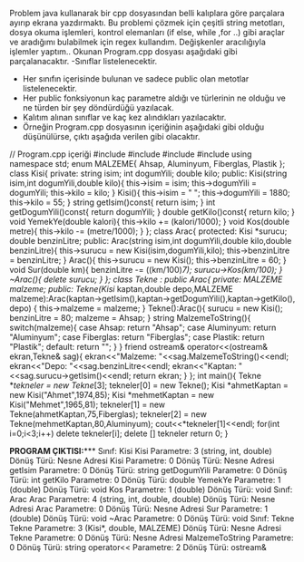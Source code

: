 Problem java kullanarak bir cpp dosyasından belli kalıplara göre parçalara ayırıp ekrana yazdırmaktı. Bu problemi 
çözmek için çeşitli string metotları, dosya okuma işlemleri, kontrol elemanları (if else, while ,for ..) gibi araçlar ve aradığımı bulabilmek için regex kullandım.
Değişkenler aracılığıyla işlemler yaptım.. Okunan Program.cpp dosyası aşağıdaki gibi 
parçalanacaktır.
-Sınıflar listelenecektir.
- Her sınıfın içerisinde bulunan ve sadece public olan metotlar listelenecektir.
- Her public fonksiyonun kaç parametre aldığı ve türlerinin ne olduğu ve ne türden bir şey
döndürdüğü yazılacak.
- Kalıtım alınan sınıflar ve kaç kez alındıkları yazılacaktır.
- Örneğin Program.cpp dosyasının içeriğinin aşağıdaki gibi olduğu düşünülürse, çıktı aşağıda verilen gibi 
olacaktır.

// Program.cpp içeriği
#include <iostream>
#include <cstdlib>
#include <fstream>
#include <ctime>
using namespace std;
enum MALZEME{
Ahsap, Aluminyum, Fiberglas, Plastik
};
class Kisi{
private:
string isim;
int dogumYili;
double kilo;
public:
Kisi(string isim,int dogumYili,double kilo){
this->isim = isim;
this->dogumYili = dogumYili;
this->kilo = kilo;
}
Kisi(){
this->isim = " ";
this->dogumYili = 1880;
this->kilo = 55;
}
string getIsim()const{
return isim;
}
int getDogumYili()const{
return dogumYili;
}
double getKilo()const{
return kilo;
}
void YemekYe(double kalori){
this->kilo += (kalori/1000); 
}
void Kos(double metre){
this->kilo -= (metre/1000);
}
};
class Arac{
protected:
Kisi *surucu;
double benzinLitre;
public:
Arac(string isim,int dogumYili,double kilo,double benzinLitre){
this->surucu = new Kisi(isim,dogumYili,kilo);
this->benzinLitre = benzinLitre;
}
Arac(){
this->surucu = new Kisi();
this->benzinLitre = 60;
}
void Sur(double km){
benzinLitre -= ((km/100)*7);
surucu->Kos(km/100);
}
~Arac(){
delete surucu;
}
};
class Tekne : public Arac{
private:
MALZEME malzeme;
public:
Tekne(Kisi* kaptan,double depo,MALZEME malzeme):Arac(kaptan->getIsim(),kaptan->getDogumYili(),kaptan->getKilo(), depo)
{
this->malzeme = malzeme;
}
Tekne():Arac(){
surucu = new Kisi();
benzinLitre = 80;
malzeme = Ahsap;
}
string MalzemeToString(){
switch(malzeme){
case Ahsap:
return "Ahsap";
case Aluminyum:
return "Aluminyum";
case Fiberglas:
return "Fiberglas";
case Plastik:
return "Plastik";
default:
return "";
}
}
friend ostream& operator<<(ostream& ekran,Tekne& sag){
ekran<<"Malzeme: "<<sag.MalzemeToString()<<endl;
ekran<<"Depo: "<<sag.benzinLitre<<endl;
ekran<<"Kaptan: "<<sag.surucu->getIsim()<<endl;
return ekran;
}
};
int main(){
Tekne **tekneler = new Tekne*[3];
tekneler[0] = new Tekne();
Kisi *ahmetKaptan = new Kisi("Ahmet",1974,85);
Kisi *mehmetKaptan = new Kisi("Mehmet",1965,81);
tekneler[1] = new Tekne(ahmetKaptan,75,Fiberglas);
tekneler[2] = new Tekne(mehmetKaptan,80,Aluminyum);
cout<<*tekneler[1]<<endl;
for(int i=0;i<3;i++) delete tekneler[i];
delete [] tekneler
return 0;
}


********************PROGRAM ÇIKTISI:***********************
Sınıf: Kisi
Kisi
Parametre: 3 (string, int, double)
Dönüş Türü: Nesne Adresi
Kisi
Parametre: 0
Dönüş Türü: Nesne Adresi
getIsim
Parametre: 0
Dönüş Türü: string
getDogumYili
Parametre: 0
Dönüş Türü: int
getKilo
Parametre: 0
Dönüş Türü: double
YemekYe
Parametre: 1 (double)
Dönüş Türü: void
Kos
Parametre: 1 (double)
Dönüş Türü: void
Sınıf: Arac
Arac
Parametre: 4 (string, int, double, double)
Dönüş Türü: Nesne Adresi
Arac
Parametre: 0
Dönüş Türü: Nesne Adresi
Sur
Parametre: 1 (double)
Dönüş Türü: void
~Arac
Parametre: 0
Dönüş Türü: void
Sınıf: Tekne
Tekne
Parametre: 3 (Kisi*, double, MALZEME)
Dönüş Türü: Nesne Adresi
Tekne
Parametre: 0
Dönüş Türü: Nesne Adresi
MalzemeToString
Parametre: 0
Dönüş Türü: string
operator<<
Parametre: 2
Dönüş Türü: ostream&
